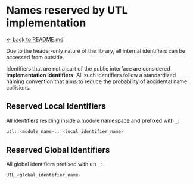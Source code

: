 # Names reserved by UTL implementation

[<- back to README.md](..)

Due to the header-only nature of the library, all internal identifiers can be accessed from outside.

Identifiers that are not a part of the public interface are considered **implementation identifiers**. All such identifiers follow a standardized naming convention that aims to reduce the probability of accidental name collisions.

## Reserved Local Identifiers

All identifiers residing inside a module namespace and prefixed with `_`:

```cpp
utl::<module_name>::_<local_identifier_name>
```

## Reserved Global Identifiers

All global identifiers prefixed with `UTL_`:

```cpp
UTL_<global_identifier_name>
```

